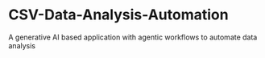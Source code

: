 # CSV-Data-Analysis-Automation
A generative AI based application with agentic workflows to automate data analysis
